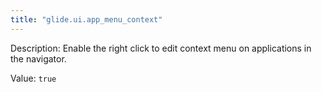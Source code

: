 ```yaml
---
title: "glide.ui.app_menu_context"
---
```


Description: Enable the right click to edit context menu on applications in the navigator.

Value: `true`